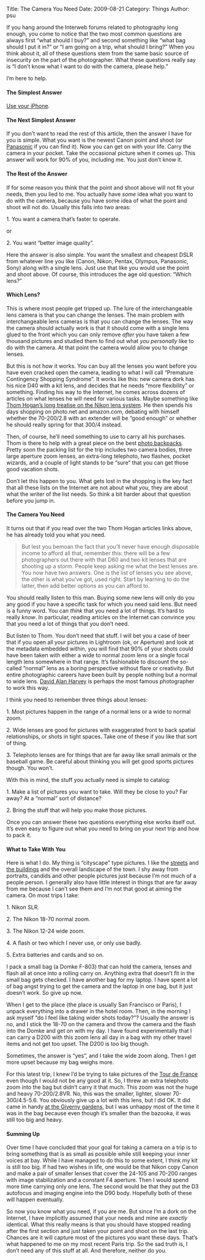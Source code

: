 Title: The Camera You Need
Date: 2009-08-21
Category: Things
Author: psu

<p>If you hang around the Interweb forums related to photography long enough, you come to notice that the two most common questions are always first &#8220;what should I buy?&#8221; and second something like &#8220;what bag should I put it in?&#8221; or &#8220;I am going on a trip, what should I bring?&#8221; When you think about it, all of these questions stem from the same basic source of insecurity on the part of the photographer. What these questions really say is &#8220;I don&#8217;t know what I want to do with the camera, please help.&#8221;</p>
<p>I&#8217;m here to help.<br />

<h4>The Simplest Answer</h4>
<p>
<a href="http://mutable-states.com/the-golden-age-of-cameras-part-1.html">Use your iPhone</a>.
</p>
<h4>The Next Simplest Answer</h4>
<p>If you don&#8217;t want to read the rest of this article, then the answer I have for you is simple. What you want is the newest Canon point and shoot (or <a href="../../../01/08/camera-enough/index.html">Panasonic</a> if you can find it). Now you can get on with your life. Carry the camera in your pocket. Take the occasional picture when it comes up. This answer will work for 90% of you, including me. You just don&#8217;t know it.</p>
<h4>The Rest of the Answer</h4>
<p>If for some reason you think that the point and shoot above will not fit your needs, then you lied to me. You actually have <em>some</em> idea what you want to do with the camera, because you have some idea of what the point and shoot will not do. Usually this falls into two areas:</p>
<p>1. You want a camera that&#8217;s faster to operate.</p>
<p>or</p>
<p>2. You want &#8220;better image quality&#8221;.</p>
<p>Here the answer is also simple. You want the smallest and cheapest DSLR from whatever line you like (Canon, Nikon, Pentax, Olympus, Panasonic, Sony) along with a single lens. Just use that like you would use the point and shoot above. Of course, this introduces the age old question: &#8220;Which lens?&#8221;</p>
<h4>Which Lens?</h4>
<p>This is where most people get tripped up. The lure of the interchangeable lens camera is that you can change the lenses. The main problem with interchangeable lens cameras is that you can change the lenses. The way the camera should actually work is that it should come with a single lens glued to the front which you can only remove <em>after</em> you have taken a few thousand pictures and studied them to find out what <em>you personally</em> like to do with the camera. At that point the camera would allow you to change lenses.</p>
<p>But this is not how it works. You can buy all the lenses you want before you have even cracked open the camera, leading to what I will call &#8220;Premature Contingency Shopping Syndrome&#8221;. It works like this: new camera dork has his nice D40 with a kit lens, and decides that he needs &#8220;more flexibility&#8221; or something. Finding his way to the Internet, he comes across dozens of articles on what lenses he will need for various tasks. Maybe something like <a href="http://bythom.com/rationallenses.htm">Thom Hogan&#8217;s long treatise on the Nikon lens system</a>. He then spends his days shopping on photo.net and amazon.com, debating with himself whether the 70-200/2.8 with an extender will be &#8220;good enough&#8221; or whether he should really spring for that 300/4 instead.</p>
<p>Then, of course, he&#8217;ll need something to use to carry all his purchases. Thom is there to help with a great piece on the best <a href="http://bythom.com/bags.htm">photo backpacks</a>. Pretty soon the packing list for the trip includes two camera bodies, three large aperture zoom lenses, an extra-long telephoto, two flashes, pocket wizards, and a couple of light stands to be &#8220;sure&#8221; that you can get those good vacation shots.</p>
<p>Don&#8217;t let this happen to you. What gets lost in the shopping is the key fact that all these lists on the Internet are not about what <em>you</em>, they are about what the writer of the list needs. So think a bit harder about that question before you jump in.</p>
<h4>The Camera You Need</h4>
<p>It turns out that if you read over the two Thom Hogan articles links above, he has already told you what you need.</p>
<blockquote><p>
But lest you bemoan the fact that you&#8217;ll never have enough disposable income to afford all that, remember this: there will be a few photographers out there with that D60 and two kit lenses that are shooting up a storm. People keep asking me what the best lenses are. You now have two answers. One is the list of lenses you see above, the other is what you&#8217;ve got, used right. Start by learning to do the latter, then add better options as you can afford to.
</p></blockquote>
<p>You should really listen to this man. Buying some new lens will only do you any good if you have a specific task for which you need said lens. But need is a funny word. You can <em>think</em> that you need a lot of things. It&#8217;s hard to really <em>know</em>. In particular, reading articles on the Internet can convince you that you need a lot of things that you don&#8217;t need.</p>
<p>But listen to Thom. You don&#8217;t need that stuff. I will bet you a case of beer that if you open all your pictures in Lightroom (ok, or Aperture) and look at the metadata embedded within, you will find that 90% of your shots could have been taken with either a wide to normal zoom lens or a single focal length lens somewhere in that range. It&#8217;s fashionable to discount the so-called &#8220;normal&#8221; lens as a boring perspective without flare or creativity. But entire photographic careers have been built by people nothing but a normal to wide lens. <a href="http://en.wikipedia.org/wiki/David_Alan_Harvey">David Alan Harvey</a> is perhaps the most famous photographer to work this way.</p>
<p>I think you need to remember three things about lenses:</p>
<p>1. Most pictures happen in the range of a normal lens or a wide to normal zoom.</p>
<p>2. Wide lenses are good for pictures with exaggerated front to back spatial relationships, or shots in tight spaces. Take one of these if you like that sort of thing.</p>
<p>3. Telephoto lenses are for things that are far away like small animals or the baseball game. Be careful about thinking you will get good sports pictures though. You won&#8217;t.</p>
<p>With this in mind, the stuff you actually need is simple to catalog:</p>
<p>1. Make a list of pictures you want to take. Will they be close to you? Far away? At a &#8220;normal&#8221; sort of distance?</p>
<p>2. Bring the stuff that will help you make those pictures.</p>
<p>Once you can answer these two questions everything else works itself out. It&#8217;s even easy to figure out what you need to bring on your next trip and how to pack it.</p>
<h4>What to Take With You</h4>
<p>Here is what I do. My thing is &#8220;cityscape&#8221; type pictures. I like the <a href="http://www.flickr.com/photos/79904144@N00/3764641235/">streets</a> and <a href="http://www.flickr.com/photos/79904144@N00/3762955415/in/photostream/">the buildings</a> and the overall landscape of the town. I shy away from portraits, candids and other people pictures just because I&#8217;m not much of a people person.  I generally also have little interest in things that are far away from me because I can&#8217;t see them and I&#8217;m not that good at aiming the camera. On most trips I take:</p>
<p>1. Nikon SLR.</p>
<p>2. The Nikon 18-70 normal zoom.</p>
<p>3. The Nikon 12-24 wide zoom.</p>
<p>4. A flash or two which I never use, or only use badly.</p>
<p>5. Extra batteries and cards and so on.</p>
<p>I pack a small bag (a Domke F-803) that can hold the camera, lenses and flash all at once into a rolling carry on. Anything extra that doesn&#8217;t fit in the small bag gets checked. I have another bag for my laptop. I have spent a lot of bag angst trying to get the camera and the laptop in one bag, but it just doesn&#8217;t work. So give up now.</p>
<p>When I get to the place (the place is usually San Francisco or Paris), I unpack everything into a drawer in the hotel room. Then, in the morning I ask myself  &#8220;do I feel like taking wider shots today?&#8221;? Usually the answer is no, and I stick the 18-70 on the camera and throw the camera and the flash into the Domke and get on with my day. I have found experimentally that I can carry a D200 with this zoom lens all day in a bag with my other travel items and not get too upset. The D200 is too big though.</p>
<p>Sometimes, the answer is &#8220;yes&#8221;, and I take the wide zoom along. Then I get more upset because my bag weighs more.</p>
<p>For this latest trip, I knew I&#8217;d be trying to take pictures of the <a href="http://www.flickr.com/photos/79904144@N00/3758750583/">Tour de France</a> even though I would not be any good at it. So, I threw an extra telephoto zoom into the bag but didn&#8217;t carry it that much. This zoom was not the huge and heavy 70-200/2.8VR. No, this was the smaller, lighter, slower 70-300/4.5-5.6. You obviously give up a lot with this lens, but I did OK. It did came in handy <a href="http://www.flickr.com/photos/79904144@N00/3765480698/">at the Giverny gardens</a>, but I was unhappy most of the time it was in the bag because even though it&#8217;s smaller than the bazooka, it was still too big and heavy.</p>
<h4>Summing Up</h4>
<p>Over time I have concluded that your goal for taking a camera on a trip is to bring something that is as small as possible while still keeping your inner voices at bay. While I have managed to do this to some extent, I think my kit is still too big. If had two wishes in life, one would be that Nikon copy Canon and make a pair of smaller lenses that cover the 24-105 and 70-200 ranges with image stabilization and a constant F4 aperture. Then I would spend more time carrying only one lens. The second would be that they put the D3 autofocus and imaging engine into the D90 body. Hopefully both of these will happen eventually.</p>
<p>So now you know what you need, if you are me. But since I&#8217;m a dork on the Internet, I have implicitly assumed that your needs and mine are <em>exactly</em> identical. What this really means is that you should have stopped reading after the first section and just taken your point and shoot on the last trip. Chances are it will capture most of the pictures you want these days. That&#8217;s what happened to me on my most recent Paris trip. So the sad truth is, I don&#8217;t need any of this stuff at all. And therefore, neither do you.</p>

